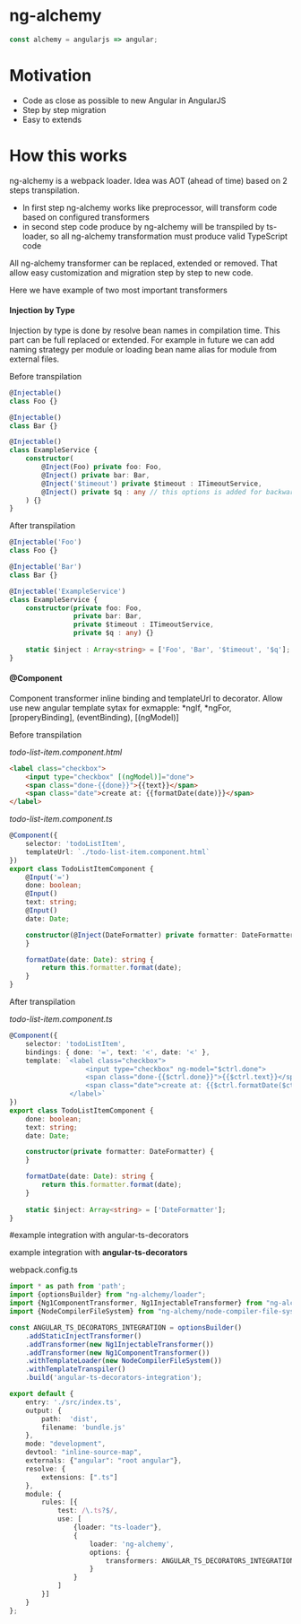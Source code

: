 # ng-alchemy
```typescript
const alchemy = angularjs => angular;
```

# Motivation
- Code as close as possible to new Angular in AngularJS
- Step by step migration
- Easy to extends 

# How this works
ng-alchemy is a webpack loader. Idea was AOT (ahead of time) based on 2 steps transpilation. 
- In first step ng-alchemy works like preprocessor, will transform code based on configured transformers
- in second step code produce by ng-alchemy will be transpiled by ts-loader, so all ng-alchemy transformation must produce valid TypeScript code

All ng-alchemy transformer can be replaced, extended or removed. That allow easy customization and migration step by step to new code.

Here we have example of  two most important transformers

#### Injection by Type

Injection by type is done by resolve bean names in compilation time.
This part can be full replaced or extended. For example in future we can add naming strategy per module or loading bean name alias for module from external files.

Before transpilation
```typescript
@Injectable()
class Foo {}

@Injectable()
class Bar {}

@Injectable()
class ExampleService {
    constructor(
        @Inject(Foo) private foo: Foo,
        @Inject() private bar: Bar,
        @Inject('$timeout') private $timeout : ITimeoutService,
        @Inject() private $q : any // this options is added for backward compatibilit
    ) {}
}
```
After transpilation
```typescript
@Injectable('Foo')
class Foo {}

@Injectable('Bar')
class Bar {}

@Injectable('ExampleService')
class ExampleService {
    constructor(private foo: Foo,
                private bar: Bar,
                private $timeout : ITimeoutService,
                private $q : any) {}
    
    static $inject : Array<string> = ['Foo', 'Bar', '$timeout', '$q'];
}
```

#### @Component

Component transformer inline binding and templateUrl to decorator.
Allow use new angular template sytax for exmapple: *ngIf, *ngFor, [properyBinding], (eventBinding), [(ngModel)]

Before transpilation

*todo-list-item.component.html*
```html 
<label class="checkbox">
    <input type="checkbox" [(ngModel)]="done">
    <span class="done-{{done}}">{{text}}</span>
    <span class="date">create at: {{formatDate(date)}}</span>
</label>
```

*todo-list-item.component.ts*
```typescript
@Component({
    selector: 'todoListItem',
    templateUrl: `./todo-list-item.component.html`
})
export class TodoListItemComponent {
    @Input('=')
    done: boolean;
    @Input()
    text: string;
    @Input()
    date: Date;

    constructor(@Inject(DateFormatter) private formatter: DateFormatter) {
    }

    formatDate(date: Date): string {
        return this.formatter.format(date);
    }
}
```

After transpilation

*todo-list-item.component.ts*
```typescript
@Component({
    selector: 'todoListItem',
    bindings: { done: '=', text: '<', date: '<' },
    template: `<label class="checkbox">
                   <input type="checkbox" ng-model="$ctrl.done">
                   <span class="done-{{$ctrl.done}}">{{$ctrl.text}}</span>
                   <span class="date">create at: {{$ctrl.formatDate($ctrl.date)}}</span>
               </label>`
})
export class TodoListItemComponent {
    done: boolean;
    text: string;
    date: Date;

    constructor(private formatter: DateFormatter) {
    }

    formatDate(date: Date): string {
        return this.formatter.format(date);
    }
    
    static $inject: Array<string> = ['DateFormatter'];
}
```


#example integration with angular-ts-decorators

example integration with **angular-ts-decorators**

webpack.config.ts

```typescript
import * as path from 'path';
import {optionsBuilder} from "ng-alchemy/loader";
import {Ng1ComponentTransformer, Ng1InjectableTransformer} from "ng-alchemy/compiler";
import {NodeCompilerFileSystem} from "ng-alchemy/node-compiler-file-system";

const ANGULAR_TS_DECORATORS_INTEGRATION = optionsBuilder()
    .addStaticInjectTransformer()
    .addTransformer(new Ng1InjectableTransformer())
    .addTransformer(new Ng1ComponentTransformer())
    .withTemplateLoader(new NodeCompilerFileSystem())
    .withTemplateTranspiler()
    .build('angular-ts-decorators-integration');

export default {
    entry: './src/index.ts',
    output: {
        path:  'dist',
        filename: 'bundle.js'
    },
    mode: "development",
    devtool: "inline-source-map",
    externals: {"angular": "root angular"},
    resolve: {
        extensions: [".ts"]
    },
    module: {
        rules: [{
            test: /\.ts?$/,
            use: [
                {loader: "ts-loader"},
                {
                    loader: 'ng-alchemy',
                    options: {
                        transformers: ANGULAR_TS_DECORATORS_INTEGRATION
                    }
                }
            ]
        }]
    }
};

```
